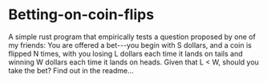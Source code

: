 # Betting-on-coin-flips
A simple rust program that empirically tests a question proposed by one of my friends: You are offered a bet---you begin with S dollars, and a coin is flipped N times, with you losing L dollars each time it lands on tails and winning W dollars each time it lands on heads. Given that L &lt; W, should you take the bet? Find out in the readme...
